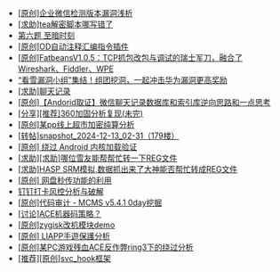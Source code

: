 + [[原创]企业微信检测版本漏洞浅析](https://bbs.kanxue.com/thread-284796.htm)
+ [[求助]tea解密脚本哪写错了](https://bbs.kanxue.com/thread-284805.htm)
+ [第六题 至暗时刻](https://bbs.kanxue.com/thread-278857.htm)
+ [[原创]OD自动注释汇编指令插件](https://bbs.kanxue.com/thread-284557.htm)
+ [[原创]FatbeansV1.0.5：TCP抓包改包与调试的瑞士军刀，融合了Wireshark、Fiddler、WPE](https://bbs.kanxue.com/thread-284571.htm)
+ [“看雪漏洞小组”集结！组团挖洞，一起冲击华为漏洞更高奖励](https://bbs.kanxue.com/thread-284477.htm)
+ [[求助]聊天记录](https://bbs.kanxue.com/thread-283703.htm)
+ [[原创]【Andorid取证】微信聊天记录数据库和索引库逆向思路和一点思考](https://bbs.kanxue.com/thread-281122.htm)
+ [[分享][推荐]360加固分析复现(未完)](https://bbs.kanxue.com/thread-284799.htm)
+ [[原创]某pp线上超市加密纯算分析](https://bbs.kanxue.com/thread-284599.htm)
+ [[转帖]snapshot_2024-12-13_02-31（179楼）](https://bbs.kanxue.com/thread-270207.htm)
+ [[原创] 绕过 Android 内核加载验证](https://bbs.kanxue.com/thread-271179.htm)
+ [[求助][求助]哪位雪友能帮帮忙转一下REG文件](https://bbs.kanxue.com/thread-274072.htm)
+ [[求助]HASP SRM模拟,数据抓出来了大神能否帮忙转成REG文件](https://bbs.kanxue.com/thread-278348.htm)
+ [[原创] 网盘秒传功能的利用](https://bbs.kanxue.com/thread-284783.htm)
+ [钉钉打卡风控分析与破解](https://bbs.kanxue.com/thread-276154.htm)
+ [[原创]代码审计 - MCMS v5.4.1 0day挖掘](https://bbs.kanxue.com/thread-284806.htm)
+ [[讨论]ACE机器码策略？](https://bbs.kanxue.com/thread-284626.htm)
+ [[原创]zygisk改机模块demo](https://bbs.kanxue.com/thread-284257.htm)
+ [[原创] LIAPP手遊保護分析](https://bbs.kanxue.com/thread-284601.htm)
+ [[原创]某PC游戏残血ACE反作弊ring3下的绕过分析](https://bbs.kanxue.com/thread-284667.htm)
+ [[推荐][原创]svc_hook框架](https://bbs.kanxue.com/thread-284713.htm)
